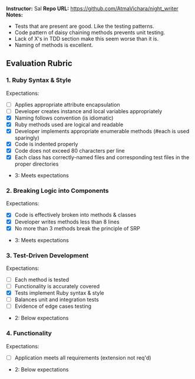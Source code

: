 **Instructor:** Sal
**Repo URL:** https://github.com/AtmaVichara/night_writer
**Notes:**

* Tests that are present are good. Like the testing patterns.
* Code pattern of daisy chaining methods prevents unit testing.
* Lack of X's in TDD section make this seem worse than it is.
* Naming of methods is excellent.


## Evaluation Rubric

### 1. Ruby Syntax & Style

Expectations:

- [ ] Applies appropriate attribute encapsulation
- [ ] Developer creates instance and local variables appropriately
- [X] Naming follows convention (is idiomatic)
- [X] Ruby methods used are logical and readable
- [X] Developer implements appropriate enumerable methods (#each is used sparingly)
- [X] Code is indented properly
- [X] Code does not exceed 80 characters per line
- [X] Each class has correctly-named files and corresponding test files in the proper directories

* 3: Meets expectations

### 2. Breaking Logic into Components

Expectations:

- [X] Code is effectively broken into methods & classes
- [X] Developer writes methods less than 8 lines
- [X] No more than 3 methods break the principle of SRP

* 3: Meets expectations

### 3. Test-Driven Development

Expectations:

- [ ] Each method is tested
- [ ] Functionality is accurately covered
- [X] Tests implement Ruby syntax & style
- [ ] Balances unit and integration tests
- [ ] Evidence of edge cases testing

* 2: Below expectations

### 4. Functionality

Expectations:

- [ ] Application meets all requirements (extension not req'd)

* 2: Below expectations
